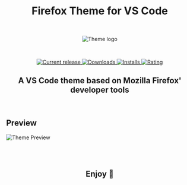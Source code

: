 <h1 align="center">
    Firefox Theme for VS Code
</h1>

<br>

<p align="center">
    <img src="https://raw.githubusercontent.com/firefox-theme/visual-studio-code/master/images/icon.svg.png" alt="Theme logo">
</p>

<br>

<p align="center">
    <a href="https://marketplace.visualstudio.com/items?itemName=Heron.firefox-devtools-theme" title="Current release">
        <img src="https://img.shields.io/vscode-marketplace/v/Heron.firefox-devtools-theme.svg?maxAge=3600&label=Release&style=for-the-badge&labelColor=2A2A2E&color=B98EFF" alt="Current release">
    </a>
    <a href="https://marketplace.visualstudio.com/items?itemName=Heron.firefox-devtools-theme" title="Downloads">
        <img src="https://img.shields.io/vscode-marketplace/d/Heron.firefox-devtools-theme.svg?label=Downloads&style=for-the-badge&labelColor=2A2A2E&color=B98EFF" alt="Downloads">
    </a>
    <a href="https://marketplace.visualstudio.com/items?itemName=Heron.firefox-devtools-theme" title="Installs">
        <img src="https://img.shields.io/vscode-marketplace/i/Heron.firefox-devtools-theme.svg?label=Installs&style=for-the-badge&labelColor=2A2A2E&color=B98EFF" alt="Installs">
    </a>
    <a href="https://marketplace.visualstudio.com/items?itemName=Heron.firefox-devtools-theme#review-details" title="Rating">
        <img src="https://img.shields.io/vscode-marketplace/stars/Heron.firefox-devtools-theme.svg?label=Rating&style=for-the-badge&labelColor=2A2A2E&color=B98EFF" alt="Rating">
    </a>
</p>

<h2 align="center">
    A VS Code theme based on Mozilla Firefox' developer tools
</h2>

<br>

## Preview
![Theme Preview](https://github.com/firefox-theme/visual-studio-code/raw/master/images/theme-preview.gif)

<br><br>

<h2 align="center">
    Enjoy 🎉
</h2>
